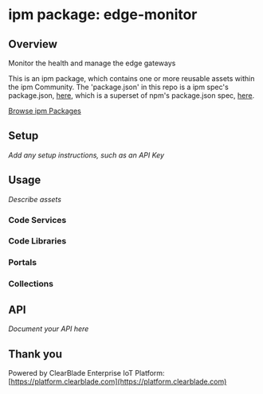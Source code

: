 
# ipm package: edge-monitor

## Overview

Monitor the health and manage the edge gateways

This is an ipm package, which contains one or more reusable assets within the ipm Community. The 'package.json' in this repo is a ipm spec's package.json, [here](https://docs.clearblade.com/v/3/6-ipm/spec), which is a superset of npm's package.json spec, [here](https://docs.npmjs.com/files/package.json).

[Browse ipm Packages](https://ipm.clearblade.com)

## Setup

_Add any setup instructions, such as an API Key_

## Usage

_Describe assets_

### Code Services

### Code Libraries

### Portals

### Collections

## API

_Document your API here_

## Thank you

Powered by ClearBlade Enterprise IoT Platform: [https://platform.clearblade.com](https://platform.clearblade.com)
